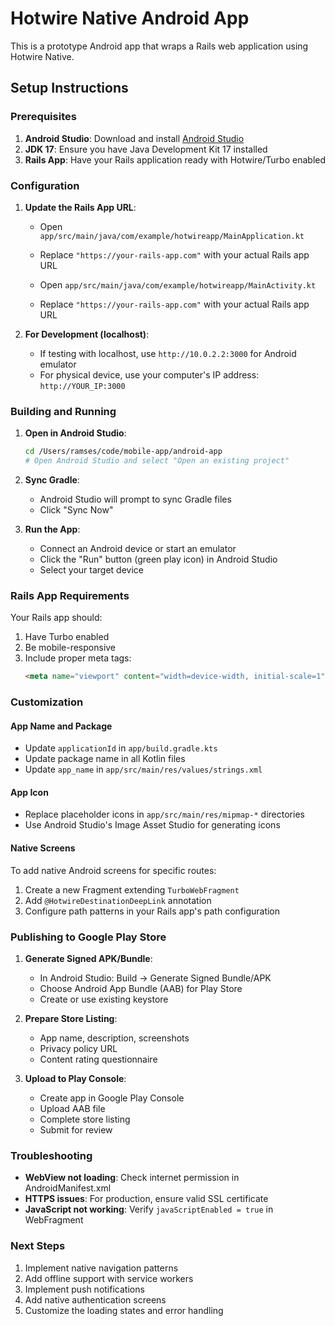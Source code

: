 # Hotwire Native Android App

This is a prototype Android app that wraps a Rails web application using Hotwire Native.

## Setup Instructions

### Prerequisites
1. **Android Studio**: Download and install [Android Studio](https://developer.android.com/studio)
2. **JDK 17**: Ensure you have Java Development Kit 17 installed
3. **Rails App**: Have your Rails application ready with Hotwire/Turbo enabled

### Configuration

1. **Update the Rails App URL**: 
   - Open `app/src/main/java/com/example/hotwireapp/MainApplication.kt`
   - Replace `"https://your-rails-app.com"` with your actual Rails app URL
   
   - Open `app/src/main/java/com/example/hotwireapp/MainActivity.kt`
   - Replace `"https://your-rails-app.com"` with your actual Rails app URL

2. **For Development (localhost)**:
   - If testing with localhost, use `http://10.0.2.2:3000` for Android emulator
   - For physical device, use your computer's IP address: `http://YOUR_IP:3000`

### Building and Running

1. **Open in Android Studio**:
   ```bash
   cd /Users/ramses/code/mobile-app/android-app
   # Open Android Studio and select "Open an existing project"
   ```

2. **Sync Gradle**:
   - Android Studio will prompt to sync Gradle files
   - Click "Sync Now"

3. **Run the App**:
   - Connect an Android device or start an emulator
   - Click the "Run" button (green play icon) in Android Studio
   - Select your target device

### Rails App Requirements

Your Rails app should:
1. Have Turbo enabled
2. Be mobile-responsive
3. Include proper meta tags:
   ```html
   <meta name="viewport" content="width=device-width, initial-scale=1">
   ```

### Customization

#### App Name and Package
- Update `applicationId` in `app/build.gradle.kts`
- Update package name in all Kotlin files
- Update `app_name` in `app/src/main/res/values/strings.xml`

#### App Icon
- Replace placeholder icons in `app/src/main/res/mipmap-*` directories
- Use Android Studio's Image Asset Studio for generating icons

#### Native Screens
To add native Android screens for specific routes:
1. Create a new Fragment extending `TurboWebFragment`
2. Add `@HotwireDestinationDeepLink` annotation
3. Configure path patterns in your Rails app's path configuration

### Publishing to Google Play Store

1. **Generate Signed APK/Bundle**:
   - In Android Studio: Build → Generate Signed Bundle/APK
   - Choose Android App Bundle (AAB) for Play Store
   - Create or use existing keystore

2. **Prepare Store Listing**:
   - App name, description, screenshots
   - Privacy policy URL
   - Content rating questionnaire

3. **Upload to Play Console**:
   - Create app in Google Play Console
   - Upload AAB file
   - Complete store listing
   - Submit for review

### Troubleshooting

- **WebView not loading**: Check internet permission in AndroidManifest.xml
- **HTTPS issues**: For production, ensure valid SSL certificate
- **JavaScript not working**: Verify `javaScriptEnabled = true` in WebFragment

### Next Steps

1. Implement native navigation patterns
2. Add offline support with service workers
3. Implement push notifications
4. Add native authentication screens
5. Customize the loading states and error handling
